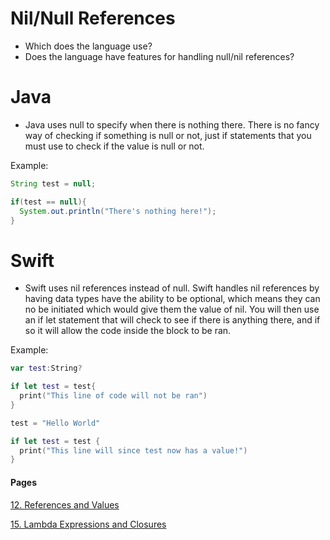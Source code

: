 # Nil/Null References
- Which does the language use?
- Does the language have features for handling null/nil references?

# Java
- Java uses null to specify when there is nothing there. There is no fancy way of checking if something is null or not, just if statements that you must use to check if the value is null or not.

Example:

```java
String test = null;

if(test == null){
  System.out.println("There's nothing here!");
}
```

# Swift
- Swift uses nil references instead of null. Swift handles nil references by having data types have the ability to be optional, which means they can no be initiated which would give them the value of nil. You will then use an if let statement that will check to see if there is anything there, and if so it will allow the code inside the block to be ran.

Example:

```swift
var test:String?

if let test = test{
  print("This line of code will not be ran")
}

test = "Hello World"

if let test = test {
  print("This line will since test now has a value!")
}
```

#### Pages

[12. References and Values](ReferenceVsValue.md)

[15. Lambda Expressions and Closures](LambdasAndClosures.md)
